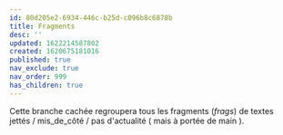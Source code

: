 ```yaml
---
id: 80d205e2-6934-446c-b25d-c096b8c6878b
title: Fragments
desc: ''
updated: 1622214587802
created: 1620675181016
published: true
nav_exclude: true
nav_order: 999
has_children: true
---
```

Cette branche cachée regroupera tous les fragments (*frags*) de textes jettés / mis_de_côté / pas d'actualité ( mais à portée de main ).
